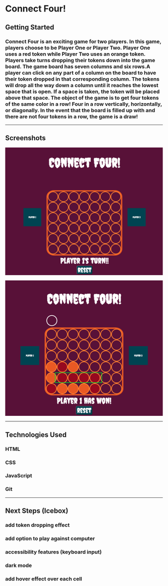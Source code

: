 # Connect Four!

## Getting Started

### Connect Four is an exciting game for two players. In this game, players choose to be Player One or Player Two. Player One uses a red token while Player Two uses an orange token. Players take turns dropping their tokens down into the game board. The game board has seven columns and six rows.A player can click on any part of a column on the board to have their token dropped in that corresponding column. The tokens will drop all the way down a column until it reaches the lowest space that is open. If a space is taken, the token will be placed above that space.  The object of the game is to get four tokens of the same color in a row! Four in a row vertically, horizontally, or diagonally. In the event that the board is filled up with and there are not four tokens in a row, the game is a draw!
---
## Screenshots

![Screenshot 1](assets/Connect%20Four%20Screenshot.png)

![Screenshot 2](assets/Connect%20Four%20Screenshot%202.png)


---
## Technologies Used

### HTML
### CSS
### JavaScript
### Git
---
## Next Steps (Icebox)

### add token dropping effect
### add option to play against computer
### accessibility features (keyboard input)
### dark mode
### add hover effect over each cell


